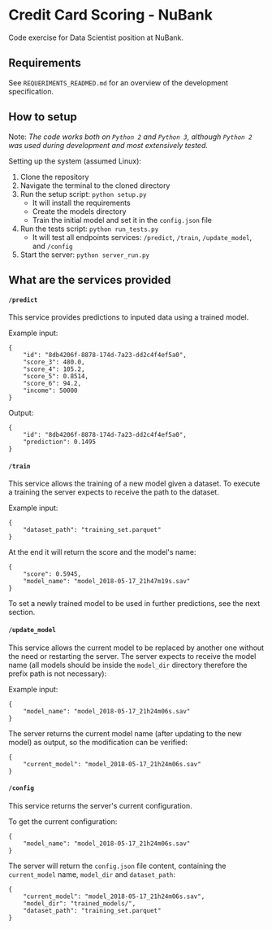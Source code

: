 # Credit Card Scoring - NuBank

Code exercise for Data Scientist position at NuBank.

## Requirements

See `REQUERIMENTS_READMED.md` for an overview of the development specification.

## How to setup

Note: *The code works both on `Python 2` and `Python 3`, although `Python 2` was used during development and most extensively tested.*

Setting up the system (assumed Linux):
1. Clone the repository
1. Navigate the terminal to the cloned directory
1. Run the setup script: `python setup.py`
    - It will install the requirements
    - Create the models directory 
    - Train the initial model and set it in the `config.json` file
1. Run the tests script: `python run_tests.py`
    - It will test all endpoints services: `/predict`, `/train`, `/update_model`, and `/config`
1. Start the server: `python server_run.py`

## What are the services provided

#### **`/predict`**

This service provides predictions to inputed data using a trained model.

Example input:
```
{
    "id": "8db4206f-8878-174d-7a23-dd2c4f4ef5a0",
    "score_3": 480.0,
    "score_4": 105.2,
    "score_5": 0.8514,
    "score_6": 94.2,
    "income": 50000
}
```

Output:
```
{
    "id": "8db4206f-8878-174d-7a23-dd2c4f4ef5a0",
    "prediction": 0.1495
}
```

#### **`/train`**

This service allows the training of a new model given a dataset. To execute a training the server expects to receive the path to the dataset.

Example input:
```
{
    "dataset_path": "training_set.parquet"
}
```

At the end it will return the score and the model's name:
```
{
    "score": 0.5945,
    "model_name": "model_2018-05-17_21h47m19s.sav"
}
```

To set a newly trained model to be used in further predictions, see the next section.

#### **`/update_model`**

This service allows the current model to be replaced by another one without the need or restarting the server. The server expects to receive the model name (all models should be inside the `model_dir` directory therefore the prefix path is not necessary):

Example input:
```
{
    "model_name": "model_2018-05-17_21h24m06s.sav"
}
```

The server returns the current model name (after updating to the new model) as output, so the modification can be verified:
```
{
    "current_model": "model_2018-05-17_21h24m06s.sav"
}
```

#### **`/config`**

This service returns the server's current configuration.

To get the current configuration:
```
{
    "model_name": "model_2018-05-17_21h24m06s.sav"
}
```

The server will return the `config.json` file content, containing the `current_model` name, `model_dir` and `dataset_path`:
```
{
    "current_model": "model_2018-05-17_21h24m06s.sav",
    "model_dir": "trained_models/",
    "dataset_path": "training_set.parquet"
}
```
